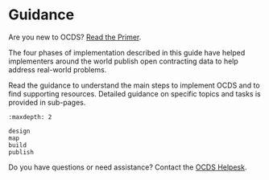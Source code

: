 # Guidance

Are you new to OCDS? [Read the Primer](../primer/index).

The four phases of implementation described in this guide have helped implementers around the world publish open contracting data to help address real-world problems.

Read the guidance to understand the main steps to implement OCDS and to find supporting resources. Detailed guidance on specific topics and tasks is provided in sub-pages.

```{toctree}
:maxdepth: 2

design
map
build
publish
```

Do you have questions or need assistance? Contact the [OCDS Helpesk](../support/index).
